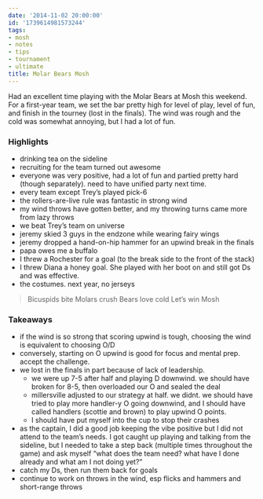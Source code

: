 ```yaml
---
date: '2014-11-02 20:00:00'
id: '1739614981573244'
tags:
- mosh
- notes
- tips
- tournament
- ultimate
title: Molar Bears Mosh
---
```


Had an excellent time playing with the Molar Bears at Mosh this weekend. For a first-year team, we set the bar pretty high for level of play, level of
fun, and finish in the tourney (lost in the finals). The wind was rough and the cold was somewhat annoying, but I had a lot of fun.

### Highlights

- drinking tea on the sideline
- recruiting for the team turned out awesome
- everyone was very positive, had a lot of fun and partied pretty hard (though separately). need to have unified party next time.
- every team except Trey’s played pick-6
- the rollers-are-live rule was fantastic in strong wind
- my wind throws have gotten better, and my throwing turns came more from lazy throws
- we beat Trey’s team on universe
- jeremy skied 3 guys in the endzone while wearing fairy wings
- jeremy dropped a hand-on-hip hammer for an upwind break in the finals
- papa owes me a buffalo
- I threw a Rochester for a goal (to the break side to the front of the stack)
- I threw Diana a honey goal. She played with her boot on and still got Ds and was effective.
- the costumes. next year, no jerseys

> Bicuspids bite
> Molars crush
> Bears love cold
> Let’s win Mosh

### Takeaways

- if the wind is so strong that scoring upwind is tough, choosing the wind is equivalent to choosing O/D
- conversely, starting on O upwind is good for focus and mental prep. accept the challenge.
- we lost in the finals in part because of lack of leadership. 
  - we were up 7-5 after half and playing D downwind. we should have broken for 8-5, then
  overloaded our O and sealed the deal
  - millersville adjusted to our strategy at half. we didnt. we should have tried to play more handler-y O going downwind, and I should have called
    handlers (scottie and brown) to play upwind O points.
  - I should have put myself into the cup to stop their crashes
- as the captain, I did a good job keeping the vibe positive but I did not attend to the team’s needs. I got caught up playing and talking from the
  sideline, but I needed to take a step back (multiple times throughout the game) and ask myself “what does the team need? what have I done already and
  what am I not doing yet?”
- catch my Ds, then run them back for goals
- continue to work on throws in the wind, esp flicks and hammers and short-range throws
